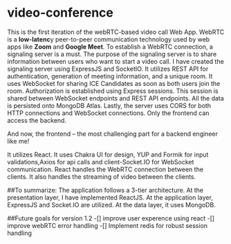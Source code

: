 # video-conference
This is the first iteration of the webRTC-based video call Web App. WebRTC is a **low-latenc**y peer-to-peer communication technology used by web apps like **Zoom** and **Google Meet**.
To establish a WebRTC connection, a signaling server is a must. The purpose of the signaling server is to share information between users who want to start a video call.
I have created the signaling server using ExpressJS and SocketIO. It utilizes REST API for authentication, generation of meeting information, and a unique room. It uses WebSocket for sharing ICE Candidates as soon as both users join the room.
Authorization is established using Express sessions. This session is shared between WebSocket endpoints and REST API endpoints.
All the data is persisted onto MongoDB Atlas.
Lastly, the server uses CORS for both HTTP connections and WebSocket connections. Only the frontend can access the backend.

And now, the frontend – the most challenging part for a backend engineer like me!

It utilizes React. It uses Chakra UI for design, YUP and Formik for input validations,Axios for api calls and client-Socket.IO for WebSocket communication.
React handles the WebRTC connection between the clients. It also handles the streaming of video between the clients.

##To summarize:
The application follows a 3-tier architecture.
At the presentation layer, I have implemented ReactJS.
At the application layer, ExpressJS and Socket.IO are utilized.
At the data layer, it uses MongoDB.

##Future goals for version 1.2
-[] improve user experence using react
-[] improve webRTC error handling
-[] Implement redis for robust session handling

